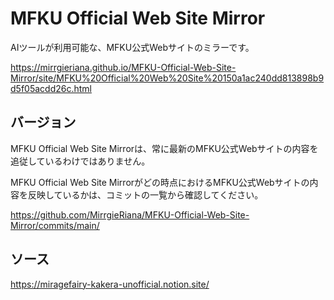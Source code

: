 # MFKU Official Web Site Mirror

AIツールが利用可能な、MFKU公式Webサイトのミラーです。

https://mirrgieriana.github.io/MFKU-Official-Web-Site-Mirror/site/MFKU%20Official%20Web%20Site%20150a1ac240dd813898b9d5f05acdd26c.html

## バージョン

MFKU Official Web Site Mirrorは、常に最新のMFKU公式Webサイトの内容を追従しているわけではありません。

MFKU Official Web Site Mirrorがどの時点におけるMFKU公式Webサイトの内容を反映しているかは、コミットの一覧から確認してください。

https://github.com/MirrgieRiana/MFKU-Official-Web-Site-Mirror/commits/main/

## ソース

https://miragefairy-kakera-unofficial.notion.site/
